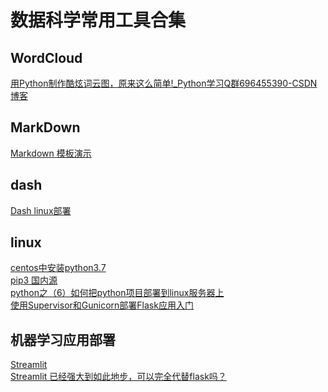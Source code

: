 # 数据科学常用工具合集
## WordCloud
[用Python制作酷炫词云图，原来这么简单!_Python学习Q群696455390-CSDN博客](https://blog.csdn.net/weixin_46089319/article/details/104009532)
## MarkDown
  [Markdown 模板演示]( https://markdown-it.github.io/
)
## dash
[Dash linux部署](https://fizzy.cc/deploy-dash-on-server/)<br>
## linux
[centos中安装python3.7](https://www.cnblogs.com/xiaonq/p/11145846.html)<br>
[pip3 国内源](https://www.cnblogs.com/young233/p/12131058.html)<br>
[python之（6）如何把python项目部署到linux服务器上](https://www.cnblogs.com/huanghanyu/p/12921842.html)<br>
[使用Supervisor和Gunicorn部署Flask应用入门](https://blog.csdn.net/guolindonggld/article/details/83386920?utm_medium=distribute.pc_relevant.none-task-blog-2%7Edefault%7EBlogCommendFromBaidu%7Edefault-10.control&depth_1-utm_source=distribute.pc_relevant.none-task-blog-2%7Edefault%7EBlogCommendFromBaidu%7Edefault-10.control)<br>

## 机器学习应用部署
[Streamlit](https://streamlit.io/)<br>
[Streamlit 已经强大到如此地步，可以完全代替flask吗？](https://zhuanlan.zhihu.com/p/270590933)

